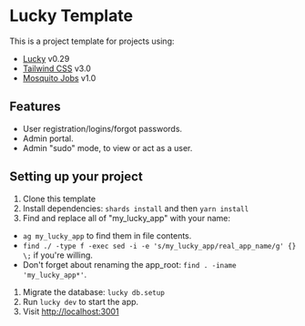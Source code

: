 # Lucky Template

This is a project template for projects using:

- [Lucky](https://luckyframework.org) v0.29
- [Tailwind CSS](https://tailwindcss.com/) v3.0
- [Mosquito Jobs](https://mosquito-cr.github.io/) v1.0

## Features

- User registration/logins/forgot passwords.
- Admin portal.
- Admin "sudo" mode, to view or act as a user.

## Setting up your project

1. Clone this template
1. Install dependencies: `shards install` and then `yarn install`
1. Find and replace all of "my_lucky_app" with your name:
  - `ag my_lucky_app` to find them in file contents.
  - `find ./ -type f -exec sed -i -e 's/my_lucky_app/real_app_name/g' {} \;` if you're willing.
  - Don't forget about renaming the app_root: `find . -iname 'my_lucky_app*'`.
1. Migrate the database: `lucky db.setup`
1. Run `lucky dev` to start the app.
1. Visit [http://localhost:3001](http://localhost:3001)

